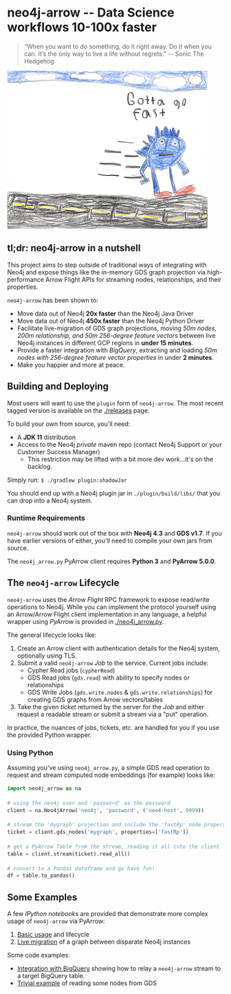 # neo4j-arrow -- Data Science workflows 10-100x faster

> “When you want to do something, do it right away. Do it when you can.
> It’s the only way to live a life without regrets.”
>   -- Sonic The Hedgehog

![gotta-go-fast](./fast.gif)

## tl;dr: neo4j-arrow in a nutshell

This project aims to step outside of traditional ways of integrating with Neo4j and expose things like the in-memory GDS graph projection via high-performance Arrow Flight APIs for streaming nodes, relationships, and their properties.

`neo4j-arrow` has been shown to:
* Move data out of Neo4j **20x faster** than the Neo4j Java Driver
* Move data out of Neo4j **450x faster** than the Neo4j Python Driver
* Facilitate live-migration of GDS graph projections, moving _50m
  nodes, 200m relationship, and 50m 256-degree feature vectors_
  between live Neo4j instances in different GCP regions in **under 15
  minutes**.
* Provide a faster integration with *BigQuery*, extracting and loading
  _50m nodes with 256-degree feature vector properties_ in under **2
  minutes**.
* Make you happier and more at peace.

## Building and Deploying

Most users will want to use the `plugin` form of `neo4j-arrow`. The
most recent tagged version is available on the [./releases](Releases)
page.

To build your own from source, you'll need:

* A **JDK 11** distribution
* Access to the Neo4j _private_ maven repo (contact Neo4j Support or
  your Customer Success Manager)
  - This restriction may be lifted with a bit more dev work...it's on
    the backlog.

Simply run: `$ ./gradlew plugin:shadowJar`

You should end up with a Neo4j plugin jar in `./plugin/build/libs/`
that you can drop into a Neo4j system.

### Runtime Requirements

`neo4j-arrow` should work out of the box with **Neo4j 4.3** and **GDS
v1.7**. If you have earlier versions of either, you'll need to compile
your own jars from source.

The `neo4j_arrow.py` PyArrow client requires **Python 3** and
**PyArrow 5.0.0**.

## The `neo4j-arrow` Lifecycle

`neo4j-arrow` uses the *Arrow Flight* RPC framework to expose
read/write operations to Neo4j. While you can implement the protocol
yourself using an Arrow/Arrow Flight client implementation in any
language, a helpful wrapper using *PyArrow* is provided in
[./neo4j_arrow.py](neo4j_arrow.py).

The general lifecycle looks like:

1. Create an Arrow client with authentication details for the Neo4j
   system, optionally using TLS.
2. Submit a valid `neo4j-arrow` *Job* to the service. Current jobs
   include:
   - Cypher Read jobs (`cypherRead`)
   - GDS Read jobs (`gds.read`) with ability to specify nodes or
     relationships
   - GDS Write Jobs (`gds.write.nodes` & `gds.write.relationships`)
     for creating GDS graphs from Arrow vectors/tables
3. Take the given *ticket* returned by the server for the *Job* and
   either request a readable stream or submit a stream via a "put"
   operation.

In practice, the nuances of jobs, tickets, etc. are handled for you if
you use the provided Python wrapper.

### Using Python

Assuming you've using `neo4j_arrow.py`, a simple GDS read operation to
request and stream computed node embeddings (for example) looks like:

```python
import neo4j_arrow as na

# using the neo4j user and 'password' as the password
client = na.Neo4jArrow('neo4j', 'password', ('neo4-host', 9999))

# stream the 'mygraph' projection and include the 'fastRp' node properties
ticket = client.gds_nodes('mygraph', properties=['fastRp'])

# get a PyArrow Table from the stream, reading it all into the client
table = client.stream(ticket).read_all()

# convert to a Pandas dataframe and go have fun!
df = table.to_pandas()
```

## Some Examples

A few *IPython notebooks* are provided that demonstrate more complex
usage of `neo4j-arrow` via PyArrow:

1. [Basic usage](./PyArrow%20Demo.ipynb) and lifecycle
2. [Live migration](./live_migration_demo.ipynb) of a graph between
  disparate Neo4j instances

Some code examples:

* [Integration with BigQuery](arrow_to_bq.py) showing how to relay a
  `neo4j-arrow` stream to a target BigQuery table.
* [Trivial example](./example.py) of reading some nodes from GDS
